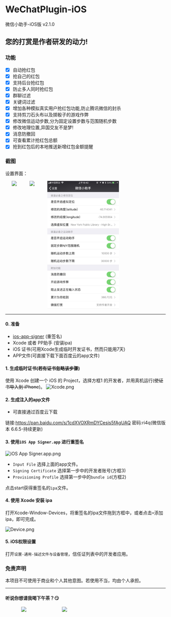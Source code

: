 # WeChatPlugin-iOS

微信小助手-iOS版 v2.1.0

## 您的打赏是作者研发的动力!

### 功能
- [x] 自动抢红包
- [x] 抢自己的红包
- [x] 支持后台抢红包
- [x] 防止多人同时抢红包
- [x] 群聊过滤
- [x] 关键词过滤
- [x] 增加各种模拟真实用户抢红包功能,防止腾讯微信的封杀
- [x] 支持剪刀石头布以及掷骰子的游戏作弊
- [x] 修改微信运动步数,分为固定设置步数与范围随机步数
- [x] 修改地理位置,异国交友不是梦!
- [x] 消息防撤回
- [x] 可查看累计抢红包总额
- [x] 抢到红包后的本地推送新增红包金额提醒

### 截图

设置界面：

<img src="./Other/51516255904_.pic.jpg" height="400" hspace="20" style="display: inline-block"><img src="./Other/21517902562_.pic.jpg" height="400" hspace="20" style="display: inline-block"><img src="./Other/31517902563_.pic.jpg" height="400" hspace="20" style="display: inline-block">

---

#### 0. 准备

* [ios-app-signer](https://github.com/DanTheMan827/ios-app-signer)  (重签名)
* Xcode 或者 PP助手 (安装ipa)
* iOS 证书(可用Xcode生成临时开发证书，然而只能用7天)
* APP文件(可直接下载下面百度云的app文件)


#### 1. 生成临时证书(~~若有证书忽略该步骤~~)
使用 Xcode 创建一个 iOS 的 Project，选择方框1 的开发者，并用真机运行(~~使证书导入到 iPhone~~)。
![Xcode.png](http://upload-images.jianshu.io/upload_images/965383-e730b53fe95ab166.png?imageMogr2/auto-orient/strip%7CimageView2/2/w/1240)

#### 2. 生成注入的app文件

* 可直接通过百度云下载

链接:https://pan.baidu.com/s/1cdXVOXRmDYCesis5fAgUAQ  密码:ri4q(微信版本 6.6.5-持续更新)

#### 3. 使用`iOS App Signer.app` 进行重签名

![iOS App Signer.app.png](http://upload-images.jianshu.io/upload_images/965383-c3daf12a77c8204b.png?imageMogr2/auto-orient/strip%7CimageView2/2/w/1240)

* `Input File` 选择上面的app文件。
* `Signing Certificate` 选择第一步中的开发者账号(方框3)
* `Provisioning Profile` 选择第一步中的`bundle id`(方框2)

点击start获得重签名的`ipa`文件。

#### 4. 使用 Xcode 安装 ipa

打开Xcode-Window-Devices，将重签名的ipa文件拖到方框中，或者点击`+`添加ipa，即可完成。

![Device.png](http://upload-images.jianshu.io/upload_images/965383-abb8cf54a6acabbe.png?imageMogr2/auto-orient/strip%7CimageView2/2/w/1240)

#### 5. iOS权限设置

打开`设置-通用-描述文件与设备管理`，信任证列表中的开发者应用。

### 免责声明
本项目不可使用于商业和个人其他意图。若使用不当，均由个人承担。


---

#### 听说你想请我喝下午茶？😏

<img src="https://github.com/xiaofu666/WechatPlus/blob/master/Other/11516182821_.pic.jpg?imageMogr2/auto-orient/strip%7CimageView2/2/w/1240" height="250" hspace="50"/>&nbsp;&nbsp;&nbsp;<img src="https://github.com/xiaofu666/WechatPlus/blob/master/Other/21516182821_.pic.jpg?imageMogr2/auto-orient/strip%7CimageView2/2/w/1240" height="250" hspace="50"  />

